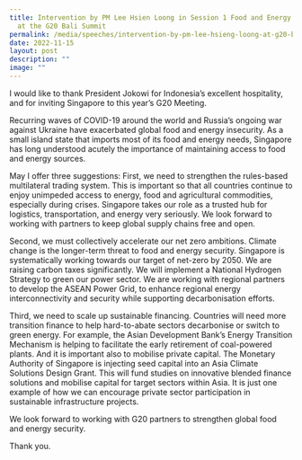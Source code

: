 ```yaml
---
title: Intervention by PM Lee Hsien Loong in Session 1 Food and Energy Security
  at the G20 Bali Summit
permalink: /media/speeches/intervention-by-pm-lee-hsieng-loong-at-g20-bali-summit/
date: 2022-11-15
layout: post
description: ""
image: ""
---
```


I would like to thank President Jokowi for Indonesia’s excellent hospitality, and for inviting Singapore to this year’s G20 Meeting.  
  
Recurring waves of COVID-19 around the world and Russia’s ongoing war against Ukraine have exacerbated global food and energy insecurity. As a small island state that imports most of its food and energy needs, Singapore has long understood acutely the importance of maintaining access to food and energy sources.  
  
May I offer three suggestions: First, we need to strengthen the rules-based multilateral trading system. This is important so that all countries continue to enjoy unimpeded access to energy, food and agricultural commodities, especially during crises. Singapore takes our role as a trusted hub for logistics, transportation, and energy very seriously. We look forward to working with partners to keep global supply chains free and open.  
  
Second, we must collectively accelerate our net zero ambitions. Climate change is the longer-term threat to food and energy security. Singapore is systematically working towards our target of net-zero by 2050. We are raising carbon taxes significantly. We will implement a National Hydrogen Strategy to green our power sector. We are working with regional partners to develop the ASEAN Power Grid, to enhance regional energy interconnectivity and security while supporting decarbonisation efforts.  
  
Third, we need to scale up sustainable financing. Countries will need more transition finance to help hard-to-abate sectors decarbonise or switch to green energy. For example, the Asian Development Bank’s Energy Transition Mechanism is helping to facilitate the early retirement of coal-powered plants. And it is important also to mobilise private capital. The Monetary Authority of Singapore is injecting seed capital into an Asia Climate Solutions Design Grant. This will fund studies on innovative blended finance solutions and mobilise capital for target sectors within Asia. It is just one example of how we can encourage private sector participation in sustainable infrastructure projects.  
  
We look forward to working with G20 partners to strengthen global food and energy security.  
  
Thank you.
